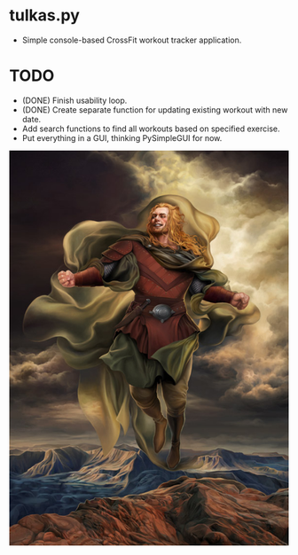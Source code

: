 # tulkas.py
- Simple console-based CrossFit workout tracker application.
# TODO
- (DONE) Finish usability loop.
- (DONE) Create separate function for updating existing workout with new date.
- Add search functions to find all workouts based on specified exercise.
- Put everything in a GUI, thinking PySimpleGUI for now.

![plot](Steamey_-_Tulkas.jpg)
